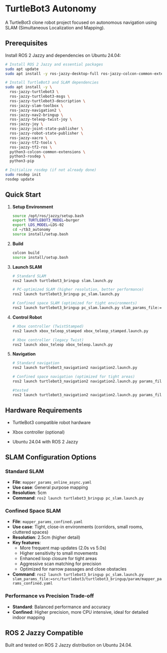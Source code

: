 # TurtleBot3 Autonomy

A TurtleBot3 clone robot project focused on autonomous navigation using SLAM (Simultaneous Localization and Mapping).

## Prerequisites

Install ROS 2 Jazzy and dependencies on Ubuntu 24.04:

```bash
# Install ROS 2 Jazzy and essential packages
sudo apt update
sudo apt install -y ros-jazzy-desktop-full ros-jazzy-colcon-common-extensions

# Install TurtleBot3 and SLAM dependencies
sudo apt install -y \
  ros-jazzy-turtlebot3 \
  ros-jazzy-turtlebot3-msgs \
  ros-jazzy-turtlebot3-description \
  ros-jazzy-slam-toolbox \
  ros-jazzy-navigation2 \
  ros-jazzy-nav2-bringup \
  ros-jazzy-teleop-twist-joy \
  ros-jazzy-joy \
  ros-jazzy-joint-state-publisher \
  ros-jazzy-robot-state-publisher \
  ros-jazzy-xacro \
  ros-jazzy-tf2-tools \
  ros-jazzy-tf2-ros \
  python3-colcon-common-extensions \
  python3-rosdep \
  python3-pip

# Initialize rosdep (if not already done)
sudo rosdep init
rosdep update
```

## Quick Start

1. **Setup Environment**
   ```bash
   source /opt/ros/jazzy/setup.bash
   export TURTLEBOT3_MODEL=burger
   export LDS_MODEL=LDS-02
   cd ~/tb3_autonomy
   source install/setup.bash
   ```

2. **Build**
   ```bash
   colcon build
   source install/setup.bash
   ```

3. **Launch SLAM**
   ```bash
   # Standard SLAM
   ros2 launch turtlebot3_bringup slam.launch.py
   
   # PC-optimized SLAM (higher resolution, better performance)
   ros2 launch turtlebot3_bringup pc_slam.launch.py
   
   # Confined space SLAM (optimized for tight environments)
   ros2 launch turtlebot3_bringup pc_slam.launch.py slam_params_file:=src/turtlebot3/turtlebot3_bringup/param/mapper_params_confined.yaml
   ```

4. **Control Robot**
   ```bash
   # Xbox controller (TwistStamped)
   ros2 launch xbox_teleop_stamped xbox_teleop_stamped.launch.py
   
   # Xbox controller (legacy Twist)
   ros2 launch xbox_teleop xbox_teleop.launch.py
   ```

5. **Navigation**
   ```bash
   # Standard navigation
   ros2 launch turtlebot3_navigation2 navigation2.launch.py
   
   # Confined space navigation (optimized for tight areas)
   ros2 launch turtlebot3_navigation2 navigation2.launch.py params_file:=/home/dingo/Programming/tb3_autonomy/src/turtlebot3/turtlebot3_bringup/param/burger_confined_nav.yaml

   #tested
   ros2 launch turtlebot3_navigation2 navigation2.launch.py params_file:=/home/dingo/Programming/tb3_autonomy/src/turtlebot3/turtlebot3_bringup/param/burger_nav_basic.yaml
   ```

## Hardware Requirements

- TurtleBot3 compatible robot hardware

- Xbox controller (optional)
- Ubuntu 24.04 with ROS 2 Jazzy

## SLAM Configuration Options

### Standard SLAM
- **File**: `mapper_params_online_async.yaml`
- **Use case**: General purpose mapping
- **Resolution**: 5cm
- **Command**: `ros2 launch turtlebot3_bringup pc_slam.launch.py`

### Confined Space SLAM
- **File**: `mapper_params_confined.yaml`
- **Use case**: Tight, close-in environments (corridors, small rooms, cluttered spaces)
- **Resolution**: 2.5cm (higher detail)
- **Key features**:
  - More frequent map updates (2.0s vs 5.0s)
  - Higher sensitivity to small movements
  - Enhanced loop closure for tight areas
  - Aggressive scan matching for precision
  - Optimized for narrow passages and close obstacles
- **Command**: `ros2 launch turtlebot3_bringup pc_slam.launch.py slam_params_file:=src/turtlebot3/turtlebot3_bringup/param/mapper_params_confined.yaml`

### Performance vs Precision Trade-off
- **Standard**: Balanced performance and accuracy
- **Confined**: Higher precision, more CPU intensive, ideal for detailed indoor mapping

## ROS 2 Jazzy Compatible

Built and tested on ROS 2 Jazzy distribution on Ubuntu 24.04.
